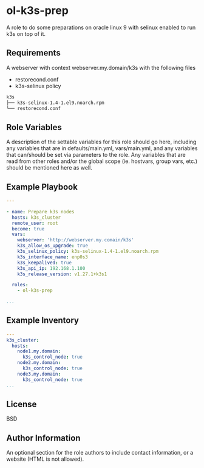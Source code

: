 ol-k3s-prep
=========

A role to do some preparations on oracle linux 9 with selinux enabled to run k3s on top of it.

Requirements
------------

A webserver with context webserver.my.domain/k3s with the following files
* restorecond.conf 
* k3s-selinux policy

```bash
k3s
├── k3s-selinux-1.4-1.el9.noarch.rpm
└── restorecond.conf
```

Role Variables
--------------

A description of the settable variables for this role should go here, including any variables that are in defaults/main.yml, vars/main.yml, and any variables that can/should be set via parameters to the role. Any variables that are read from other roles and/or the global scope (ie. hostvars, group vars, etc.) should be mentioned here as well.


Example Playbook
----------------

```yaml
---

- name: Prepare k3s nodes
  hosts: k3s_cluster
  remote_user: root
  become: true
  vars:
    webserver: 'http://webserver.my.comain/k3s'
    k3s_allow_os_upgrade: true
    k3s_selinux_policy: k3s-selinux-1.4-1.el9.noarch.rpm
    k3s_interface_name: enp0s3
    k3s_keepalived: true
    k3s_api_ip: 192.168.1.100
    k3s_release_version: v1.27.1+k3s1

  roles:
    - ol-k3s-prep

...
```

Example Inventory
-----------------
```yaml
---
k3s_cluster:
  hosts:
    node1.my.domain:
      k3s_control_node: true
    node2.my.domain:
      k3s_control_node: true
    node3.my.domain:
      k3s_control_node: true
...
```

License
-------

BSD

Author Information
------------------

An optional section for the role authors to include contact information, or a website (HTML is not allowed).

